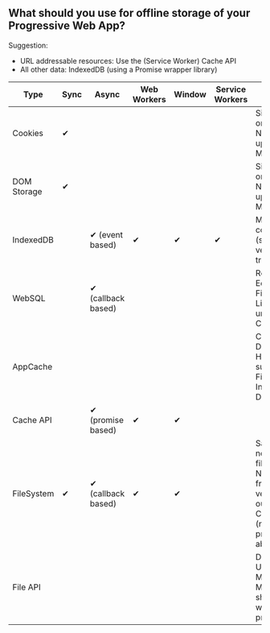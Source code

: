 ## What should you use for offline storage of your Progressive Web App?

Suggestion:

* URL addressable resources: Use the (Service Worker) Cache API
* All other data: IndexedDB (using a Promise wrapper library)

| Type        | Sync | Async               | Web Workers | Window | Service Workers | Gotchas                                                                                                           | Libraries                                                                                                                                   |
|-------------|------|---------------------|-------------|--------|-----------------|-------------------------------------------------------------------------------------------------------------------|---------------------------------------------------------------------------------------------------------------------------------------------|
| Cookies     | ✔    |                     |             |        |                 | Size-limited, only strings.  Not hooked up to Quota Manager                                                       | [js-cookie](https://github.com/js-cookie/js-cookie) [Cookies.js](https://github.com/ScottHamper/Cookies)                                    |
| DOM Storage | ✔    |                     |             |        |                 | Size-limited, only strings.  Not hooked up to Quota Manager                                                       |                                                                                                                                             |
| IndexedDB   |      | ✔  (event based)    | ✔           | ✔      | ✔               | Mandatory complexity  (schema versioning, transactions)                                                           | [localForage](https://mozilla.github.io/localForage/) [dexie](http://dexie.org/) [idb](https://github.com/jakearchibald/indexeddb-promised) |
| WebSQL      |      | ✔  (callback based) |             |        |                 | Rejected by Edge, Firefox.  Likely to unship in Chrome.                                                           |                                                                                                                                             |
| AppCache    |      |                     |             |        |                 | Chrome: Deprecating HTTP support Firefox: Intent to Deprecate                                                     |                                                                                                                                             |
| Cache API   |      |  ✔  (promise based) | ✔           | ✔      |                 |                                                                                                                   | [sw-toolbox](https://github.com/GoogleChrome/sw-toolbox)                                                                                    |
| FileSystem  | ✔    | ✔  (callback based) | ✔           | ✔      |                 | Sandboxed - not native file access No interest from other vendors outside Chrome  (newer Moz proposal abandoned?) |                                                                                                                                             |
| File API    |      |                     |             |        |                 | Directory Upload - MSFT and Moz (?)  shipping webkit-prefixed API                                                 |                                                                                                                                             |
